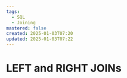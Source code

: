 ```yaml
---
tags:
  - SQL
  - Joining
mastered: false
created: 2025-01-03T07:20
updated: 2025-01-03T07:22
---
```

# LEFT and RIGHT JOINs
